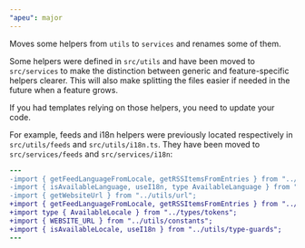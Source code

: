 ```yaml
---
"apeu": major
---
```


Moves some helpers from `utils` to `services` and renames some of them.

Some helpers were defined in `src/utils` and have been moved to `src/services` to make the distinction between generic and feature-specific helpers clearer. This will also make splitting the files easier if needed in the future when a feature grows.

If you had templates relying on those helpers, you need to update your code.

For example, feeds and i18n helpers were previously located respectively in `src/utils/feeds` and `src/utils/i18n.ts`. They have been moved to `src/services/feeds` and `src/services/i18n`:
```diff
---
-import { getFeedLanguageFromLocale, getRSSItemsFromEntries } from "../utils/feeds";
-import { isAvailableLanguage, useI18n, type AvailableLanguage } from "../utils/i18n";
-import { getWebsiteUrl } from "../utils/url";
+import { getFeedLanguageFromLocale, getRSSItemsFromEntries } from "../services/feeds";
+import type { AvailableLocale } from "../types/tokens";
+import { WEBSITE_URL } from "../utils/constants";
+import { isAvailableLocale, useI18n } from "../utils/type-guards";
---
```
